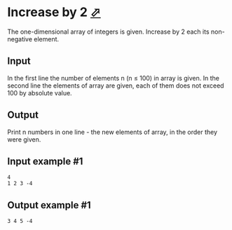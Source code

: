 # Increase by 2 [⬀](https://www.e-olymp.com/en/problems/904)
The one-dimensional array of integers is given. Increase by 2 each its non-negative element.

## Input
In the first line the number of elements n (n ≤ 100) in array is given. In the second line the elements of array are given, each of them does not exceed 100 by absolute value.

## Output
Print n numbers in one line - the new elements of array, in the order they were given.

## Input example #1
```
4
1 2 3 -4
```

## Output example #1
```
3 4 5 -4
```
